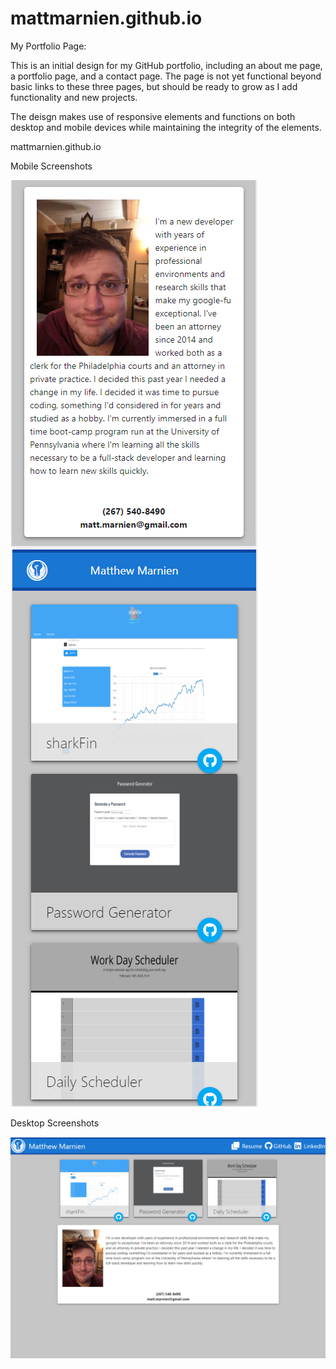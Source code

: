 # mattmarnien.github.io
My Portfolio Page:

This is an initial design for my GitHub portfolio, including an about me page, a portfolio page, and a contact page.
The page is not yet functional beyond basic links to these three pages, but should be ready to grow as I add functionality and new projects.

The deisgn makes use of responsive elements and functions on both desktop and mobile devices while maintaining the integrity of the elements.

mattmarnien.github.io


Mobile Screenshots

![Image of About Me - Mobile](images/bioMobile.PNG)
![Image of Portfolio - Mobile](images/portMobile.PNG)

Desktop Screenshots


![Image of Portfolio](images/portDesktop.PNG)

